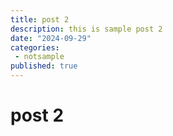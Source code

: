 ```yaml
---
title: post 2
description: this is sample post 2
date: "2024-09-29"
categories:
 - notsample
published: true
---
```


# post 2
